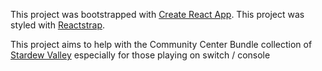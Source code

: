 This project was bootstrapped with [Create React App](https://github.com/facebookincubator/create-react-app).
This project was styled with [Reactstrap](https://reactstrap.github.io/).

This project aims to help with the Community Center Bundle collection of [Stardew Valley](https://stardewvalley.net) especially for those playing on switch / console
